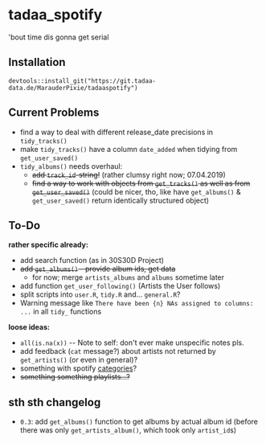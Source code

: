 # tadaa_spotify

'bout time dis gonna get serial

## Installation

```
devtools::install_git("https://git.tadaa-data.de/MarauderPixie/tadaaspotify")
```

## Current Problems

- find a way to deal with different release_date precisions in `tidy_tracks()`
- make `tidy_tracks()` have a column `date_added` when tidying from `get_user_saved()`
- `tidy_albums()` needs overhaul:
  - ~~add `track_id`-string!~~ (rather clumsy right now; 07.04.2019)
  - ~~find a way to work with objects from `get_tracks()` as well as from `get_user_saved()`~~ (could be nicer, tho, like have `get_albums()` & `get_user_saved()` return identically structured object)

## To-Do

**rather specific already:**

- add search function (as in 30S30D Project)
- ~~add `get_albums()` - provide album ids, get data~~
  - for now; merge `artists_albums` and `albums` sometime later
- add function `get_user_following()` (Artists the User follows)
- split scripts into `user.R`, `tidy.R` and... `general.R`? 
- Warning message like `There have been {n} NAs assigned to columns: ...` in all `tidy_` functions

**loose ideas:**

- `all(is.na(x))` -- Note to self: don't ever make unspecific notes pls. 
- add feedback (`cat` message?) about artists not returned by `get_artists()` (or even in general)?
- something with spotify [categories](https://developer.spotify.com/documentation/web-api/reference/browse/get-category/)?  
- ~~something something playlists...?~~


## sth sth changelog

- `0.3`: add `get_albums()` function to get albums by actual album id (before there was only `get_artists_album()`, which took only `artist_id`s)
